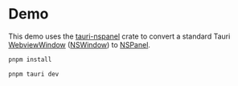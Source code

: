 # Demo
This demo uses the [tauri-nspanel](https://github.com/ahkohd/tauri-nspanel) crate to convert a standard Tauri [WebviewWindow](https://docs.rs/tauri/2.1.1/tauri/webview/struct.WebviewWindow.html) ([NSWindow](https://developer.apple.com/documentation/appkit/nswindow/)) to [NSPanel](https://developer.apple.com/documentation/appkit/nspanel/).

```bash
pnpm install

pnpm tauri dev
```
